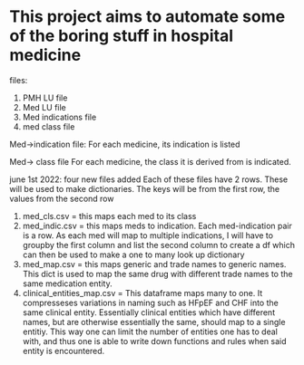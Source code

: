 # This project aims to automate some of the boring stuff in hospital medicine

files:
1. PMH LU file
2. Med LU file
3. Med indications file
4. med class file



Med->indication file:
For each medicine, its indication is listed

Med-> class file
For each medicine, the class it is derived from is indicated.


june 1st 2022: four new files added
Each of these files have 2 rows. These will be used to make dictionaries. The keys will be from the first row, the values from the second row
1. med_cls.csv = this maps each med to its class
2. med_indic.csv = this maps meds to indication. Each med-indication pair is a row. As each med will map to multiple indications, I will have to groupby the first column and list the second column to create a df which can then be used to make a one to many look up dictionary
3. med_map.csv = this maps generic and trade names to generic names. This dict is used to map the same drug with different trade names to the same medication entity.
4. clinical_entities_map.csv = This dataframe maps many to one. It compresseses variations in naming such as HFpEF and CHF into the same clinical entity. Essentially clinical entities which have different names, but are otherwise essentially the same, should map to a single entitiy. This way one can limit the number of entities one has to deal with, and thus one is able to write down functions and rules when said entity is encountered.
